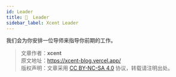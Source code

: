 ```yaml
---
id: Leader
title: 🙇  Leader
sidebar_label: Xcent Leader
---
```


我们会为你安排一位导师来指导你前期的工作。 
 


> 文章作者：**xcent**  
> 原文地址：<https://xcent-blog.vercel.app/>  
> 版权声明：文章采用 [CC BY-NC-SA 4.0](https://creativecommons.org/licenses/by/4.0/deed.zh) 协议，转载请注明出处。
